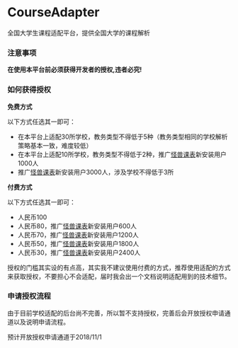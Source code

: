 # CourseAdapter
全国大学生课程适配平台，提供全国大学的课程解析

### 注意事项

**在使用本平台前必须获得开发者的授权,违者必究!**

### 如何获得授权

**免费方式**

以下方式任选其一即可：

- 在本平台上适配30所学校，教务类型不得低于5种（教务类型相同的学校解析策略基本一致，难度较低）
- 在本平台上适配10所学校，教务类型不得低于2种，推广[怪兽课表](https://www.coolapk.com/apk/com.zhuangfei.hputimetable)新安装用户1000人
- 推广[怪兽课表](https://www.coolapk.com/apk/com.zhuangfei.hputimetable)新安装用户3000人，涉及学校不得低于3所

**付费方式**

以下方式任选其一即可：

- 人民币100
- 人民币80，推广[怪兽课表](https://www.coolapk.com/apk/com.zhuangfei.hputimetable)新安装用户600人
- 人民币70，推广[怪兽课表](https://www.coolapk.com/apk/com.zhuangfei.hputimetable)新安装用户1200人
- 人民币50，推广[怪兽课表](https://www.coolapk.com/apk/com.zhuangfei.hputimetable)新安装用户1800人
- 人民币30，推广[怪兽课表](https://www.coolapk.com/apk/com.zhuangfei.hputimetable)新安装用户2400人

授权的门槛其实设的有点高，其实我不建议使用付费的方式，推荐使用适配的方式来获取授权，不要担心不会适配，届时我会出一个文档说明适配用到的技术细节。

### 申请授权流程

由于目前学校适配的后台尚不完善，所以暂不支持授权，完善后会开放授权申请通道以及说明申请流程。

预计开放授权申请通道于2018/11/1



